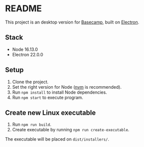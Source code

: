 # README

This project is an desktop version for [Basecamp](https://basecamp.com/), built on [Electron](https://github.com/electron/electron).

## Stack

* Node 16.13.0
* Electron 22.0.0

## Setup

1. Clone the project.
2. Set the right version for Node ([nvm](https://github.com/nvm-sh/nvm) is recommended).
3. Run `npm install` to install Node dependencies.
4. Run `npm start` to execute program.

## Create new Linux executable

1. Run `npm run build`.
2. Create executable by running `npm run create-executable`.

The executable will be placed on `dist/installers/`.
